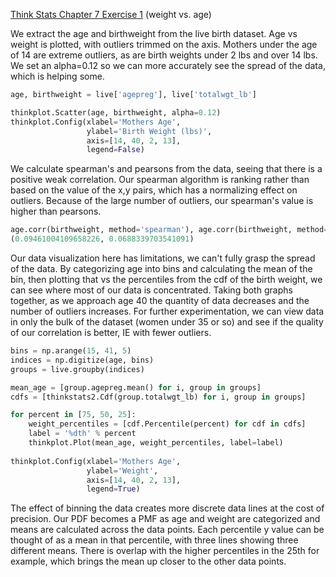 [Think Stats Chapter 7 Exercise 1](http://greenteapress.com/thinkstats2/html/thinkstats2008.html#toc70) (weight vs. age)

We extract the age and birthweight from the live birth dataset.  Age vs weight is plotted, with outliers trimmed on the axis.  Mothers under the age of 14 are extreme outliers, as are birth weights under 2 lbs and over 14 lbs. We set an alpha=0.12 so we can more accurately see the spread of the data, which is helping some.

```python
age, birthweight = live['agepreg'], live['totalwgt_lb']

thinkplot.Scatter(age, birthweight, alpha=0.12)
thinkplot.Config(xlabel='Mothers Age',
                 ylabel='Birth Weight (lbs)',
                 axis=[14, 40, 2, 13],
                 legend=False)
```

We calculate spearman's and pearsons from the data, seeing that there is a positive weak correlation.  Our spearman algorithm is ranking rather than based on the value of the x,y pairs, which has a normalizing effect on outliers.  Because of the large number of outliers, our spearman's value is higher than pearsons.

```python
age.corr(birthweight, method='spearman'), age.corr(birthweight, method='pearson')
(0.09461004109658226, 0.0688339703541091)
```

Our data visualization here has limitations, we can't fully grasp the spread of the data.  By categorizing age into bins and calculating the mean of the bin, then plotting that vs the percentiles from the cdf of the birth weight, we can see where most of our data is concentrated.  Taking both graphs together, as we approach age 40 the quantity of data decreases and the number of outliers increases.  For further experimentation, we can view data in only the bulk of the dataset (women under 35 or so) and see if the quality of our correlation is better, IE with fewer outliers.

```python
bins = np.arange(15, 41, 5)
indices = np.digitize(age, bins)
groups = live.groupby(indices)

mean_age = [group.agepreg.mean() for i, group in groups]
cdfs = [thinkstats2.Cdf(group.totalwgt_lb) for i, group in groups]

for percent in [75, 50, 25]:
    weight_percentiles = [cdf.Percentile(percent) for cdf in cdfs]
    label = '%dth' % percent
    thinkplot.Plot(mean_age, weight_percentiles, label=label)
    
thinkplot.Config(xlabel='Mothers Age',
                 ylabel='Weight',
                 axis=[14, 40, 2, 13],
                 legend=True)
```

The effect of binning the data creates more discrete data lines at the cost of precision.  Our PDF becomes a PMF as age and weight are categorized and means are calculated across the data points.  Each percentile y value can be thought of as a mean in that percentile, with three lines showing three different means.  There is overlap with the higher percentiles in the 25th for example, which brings the mean up closer to the other data points.
